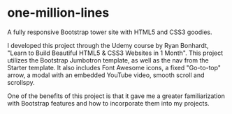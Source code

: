 # one-million-lines

A fully responsive Bootstrap tower site with HTML5 and CSS3 goodies.

I developed this project through the Udemy course by Ryan Bonhardt, "Learn to Build Beautiful HTML5 & CSS3 Websites in 1
Month".  This project utilizes the Bootstrap Jumbotron template, as well as the nav from the Starter template.  It also 
includes Font Awesome icons, a fixed "Go-to-top" arrow, a modal with an embedded YouTube video, smooth scroll and scrollspy.  

One of the benefits of this project is that it gave me a greater familiarization with Bootstrap features and how to incorporate them into my projects.
